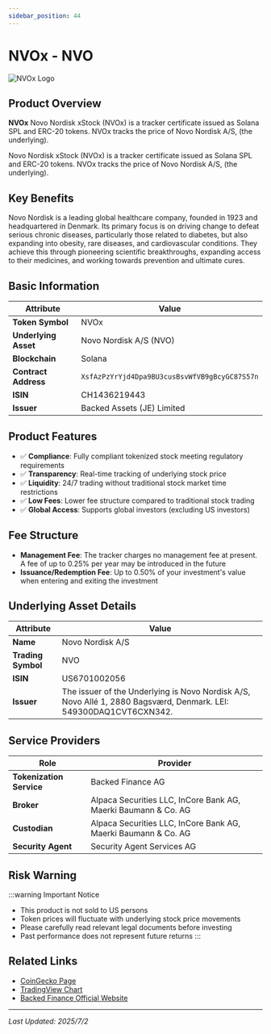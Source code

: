 ```yaml
---
sidebar_position: 44
---
```


# NVOx - NVO

![NVOx Logo](/img/tokens/nvox.svg)

## Product Overview

**NVOx** Novo Nordisk xStock (NVOx) is a tracker certificate issued as Solana SPL and ERC-20 tokens. NVOx tracks the price of Novo Nordisk A/S, (the underlying).

Novo Nordisk xStock (NVOx) is a tracker certificate issued as Solana SPL and ERC-20 tokens. NVOx tracks the price of Novo Nordisk A/S, (the underlying).

## Key Benefits

Novo Nordisk is a leading global healthcare company, founded in 1923 and headquartered in Denmark. Its primary focus is on driving change to defeat serious chronic diseases, particularly those related to diabetes, but also expanding into obesity, rare diseases, and cardiovascular conditions. They achieve this through pioneering scientific breakthroughs, expanding access to their medicines, and working towards prevention and ultimate cures.

## Basic Information

| Attribute | Value |
|------|----|
| **Token Symbol** | NVOx |
| **Underlying Asset** | Novo Nordisk A/S (NVO) |
| **Blockchain** | Solana |
| **Contract Address** | `XsfAzPzYrYjd4Dpa9BU3cusBsvWfVB9gBcyGC87S57n` |
| **ISIN** | CH1436219443 |
| **Issuer** | Backed Assets (JE) Limited |

## Product Features

- ✅ **Compliance**: Fully compliant tokenized stock meeting regulatory requirements
- ✅ **Transparency**: Real-time tracking of underlying stock price
- ✅ **Liquidity**: 24/7 trading without traditional stock market time restrictions
- ✅ **Low Fees**: Lower fee structure compared to traditional stock trading
- ✅ **Global Access**: Supports global investors (excluding US investors)

## Fee Structure

- **Management Fee**: The tracker charges no management fee at present. A fee of up to 0.25% per year may be introduced in the future
- **Issuance/Redemption Fee**: Up to 0.50% of your investment's value when entering and exiting the investment

## Underlying Asset Details

| Attribute | Value |
|------|----|
| **Name** | Novo Nordisk A/S |
| **Trading Symbol** | NVO |
| **ISIN** | US6701002056 |
| **Issuer** | The issuer of the Underlying is Novo Nordisk A/S, Novo Allé 1, 2880 Bagsværd, Denmark. LEI: 549300DAQ1CVT6CXN342. |

## Service Providers

| Role | Provider |
|------|----|
| **Tokenization Service** | Backed Finance AG |
| **Broker** | Alpaca Securities LLC, InCore Bank AG, Maerki Baumann & Co. AG |
| **Custodian** | Alpaca Securities LLC, InCore Bank AG, Maerki Baumann & Co. AG |
| **Security Agent** | Security Agent Services AG |

## Risk Warning

:::warning Important Notice
- This product is not sold to US persons
- Token prices will fluctuate with underlying stock price movements
- Please carefully read relevant legal documents before investing
- Past performance does not represent future returns
:::

## Related Links

- [CoinGecko Page](https://www.coingecko.com/)
- [TradingView Chart](https://www.tradingview.com/)
- [Backed Finance Official Website](https://backed.fi/)

---

*Last Updated: 2025/7/2*
